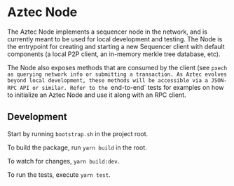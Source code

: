 # Aztec Node

The Aztec Node implements a sequencer node in the network, and is currently meant to be used for local development and testing. The Node is the entrypoint for creating and starting a new Sequencer client with default components (a local P2P client, an in-memory merkle tree database, etc). 

The Node also exposes methods that are consumed by the client (see `pxech as querying network info or submitting a transaction. As Aztec evolves beyond local development, these methods will be accessible via a JSON-RPC API or similar. Refer to the `end-to-end` tests for examples on how to initialize an Aztec Node and use it along with an RPC client.

## Development

Start by running `bootstrap.sh` in the project root.

To build the package, run `yarn build` in the root.

To watch for changes, `yarn build:dev`.

To run the tests, execute `yarn test`.